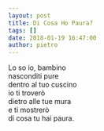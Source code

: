 ```yaml
---
layout: post
title: Di Cosa Ho Paura?
tags: []
date: 2018-01-19 16:47:00
author: pietro
---
```

Lo so io, bambino<br/>nasconditi pure<br/>dentro al tuo cuscino<br/>io ti troverò<br/>dietro alle tue mura<br/>e ti mostrerò<br/>di cosa tu hai paura.
